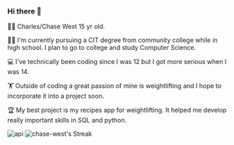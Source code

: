 ### Hi there 👋

🙋‍♂️ Charles/Chase West 15 yr old. 

👨‍🎓 I'm currently pursuing a CIT degree from community college
while in high school. I plan to go to college and study Computer Science.

💻 I've technically been coding since I was 12 but
I got more serious when I was 14. 

🏋️ Outside of coding a great passion of mine is weightlifting
and I hope to incorporate it into a project soon.

🏆 My best project is my recipes app for weightlifting.
It helped me develop really important skills in SQL and python. 

![api](https://github.com/chase-west/chase-west/assets/57733840/ea787676-9bc6-485c-baba-e758434182b5)
![chase-west's Streak](https://github-readme-streak-stats.herokuapp.com/?user=chase-west&theme=vue-dark&hide_border=true)



